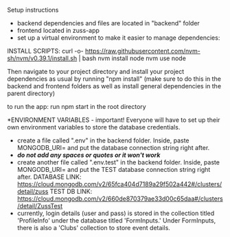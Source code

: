 Setup instructions

- backend dependencies and files are located in "backend" folder
- frontend located in zuss-app
- set up a virtual environment to make it easier to manage dependencies:

INSTALL SCRIPTS: 
curl -o- https://raw.githubusercontent.com/nvm-sh/nvm/v0.39.1/install.sh | bash
nvm install node
nvm use node

Then navigate to your project directory and install your project dependencies as usual
by running "npm install" (make sure to do this in the backend and frontend folders as
well as install general dependencies in the parent directory)

to run the  app: run npm start in the root directory

*ENVIRONMENT VARIABLES - important!
Everyone will have to set up their own environment variables to store the database credentials.
- create a file called ".env" in the backend folder. Inside, paste 
MONGODB_URI= and put the database connection string right after.
- ***do not add any spaces or quotes or it won't work***
- create another file called ".env.test" in the backend folder. Inside,
paste MONGODB_URI= and put the TEST database connection string right after. 
DATABASE LINK: https://cloud.mongodb.com/v2/65fca404d7189a29f502a442#/clusters/detail/zuss
TEST DB LINK: https://cloud.mongodb.com/v2/660de870379ae33d00c65daa#/clusters/detail/ZussTest
- currently, login details (user and pass) is stored in the collection titled 'ProfileInfo'
under the database titled 'FormInputs.' Under FormInputs, there is also a 'Clubs' collection
to store event details. 
